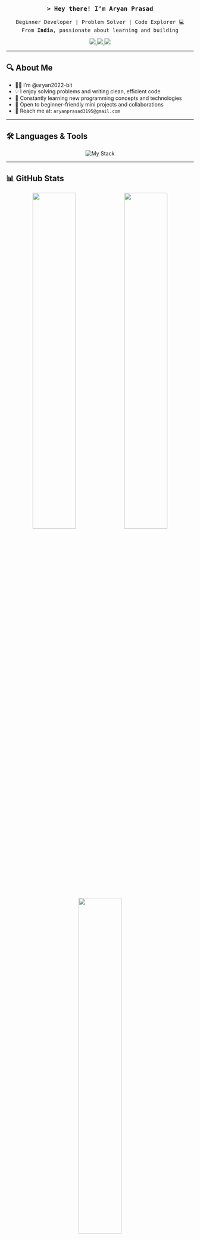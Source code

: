 <!-- Header -->
<h3 align="center">
  <samp>&gt; Hey there! I’m <b>Aryan Prasad</b></samp>
</h3>

<p align="center"> 
  <samp>
    Beginner Developer | Problem Solver | Code Explorer 💻  
    <br>
    From <b>India</b>, passionate about learning and building  
  </samp>
</p>

<!-- Socials -->
<p align="center">
  <a href="https://linkedin.com/in/aryan-prasad-40665424a" target="_blank">
    <img src="https://img.shields.io/badge/LinkedIn-Aryan%20Prasad-0A66C2?style=for-the-badge&logo=linkedin&logoColor=white" />
  </a>
  <a href="mailto:aryanprasad3195@gmail.com" target="_blank">
    <img src="https://img.shields.io/badge/Gmail-Contact-D14836?style=for-the-badge&logo=gmail&logoColor=white" />
  </a>
  <a href="https://github.com/aryan2022-bit" target="_blank">
    <img src="https://img.shields.io/badge/GitHub-aryan2022--bit-181717?style=for-the-badge&logo=github&logoColor=white" />
  </a>
</p>

---

## 🔍 About Me

- 👨‍💻 I’m @aryan2022-bit  
- 💡 I enjoy solving problems and writing clean, efficient code  
- 🌱 Constantly learning new programming concepts and technologies  
- 🤝 Open to beginner-friendly mini projects and collaborations  
- 📧 Reach me at: `aryanprasad3195@gmail.com`  

---

## 🛠️ Languages & Tools

<p align="center">
  <img src="https://skillicons.dev/icons?i=c,cpp,html,css,js,react,vscode,github" alt="My Stack" />
</p>

---

## 📊 GitHub Stats

<p align="center">
  <img src="https://github-readme-stats.vercel.app/api?username=aryan2022-bit&show_icons=true&theme=react&hide_border=true" width="48%"/>
  <img src="https://github-readme-streak-stats.herokuapp.com/?user=aryan2022-bit&theme=react&hide_border=true" width="48%"/>
</p>

<p align="center">
  <img src="https://github-readme-stats.vercel.app/api/top-langs/?username=aryan2022-bit&layout=compact&theme=react&hide_border=true" width="48%"/>
</p>

---

## 📈 GitHub Activity

<p align="center">
  <img src="https://github-readme-activity-graph.vercel.app/graph?username=aryan2022-bit&theme=react-dark&hide_border=true&line=58A6FF&point=58A6FF" alt="GitHub Activity Graph" />
</p>

---

<p align="center"><b>“One step at a time, but always forward.” 🚀</b></p>

<!---
aryan2022-bit/aryan2022-bit is a ✨ special ✨ repository because its `README.md` appears on your GitHub profile.
--->
